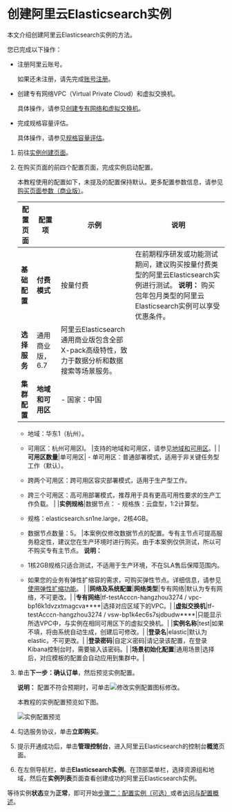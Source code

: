 # 创建阿里云Elasticsearch实例

本文介绍创建阿里云Elasticsearch实例的方法。

您已完成以下操作：

-   注册阿里云账号。

    如果还未注册，请先完成[账号注册](https://account.aliyun.com/register/register.html)。

-   创建专有网络VPC（Virtual Private Cloud）和虚拟交换机。

    具体操作，请参见[创建专有网络和虚拟交换机](/cn.zh-CN/Elasticsearch/快速入门/准备工作/创建专有网络和虚拟交换机.md)。

-   完成规格容量评估。

    具体操作，请参见[规格容量评估](/cn.zh-CN/Elasticsearch/快速入门/准备工作/规格容量评估.md)。


1.  前往[实例创建页面](https://common-buy.aliyun.com/new?commodityCode=elasticsearch&orderType=BUY)。

2.  在购买页面的前四个配置页面，完成实例启动配置。

    本教程使用的配置如下，未提及的配置保持默认。更多配置参数信息，请参见[购买页面参数（商业版）](/cn.zh-CN/Elasticsearch/快速入门/步骤一：创建实例/购买页面参数（商业版）.md)。

    |配置页面|配置项|示例|说明|
    |----|---|--|--|
    |**基础配置**|**付费模式**|按量付费|在前期程序研发或功能测试期间，建议购买按量付费类型的阿里云Elasticsearch实例进行测试。 **说明：** 购买包年包月类型的阿里云Elasticsearch实例可以享受优惠条件。 |
    |**选择服务**|通用商业版，6.7|阿里云Elasticsearch通用商业版包含全部X-pack高级特性，致力于数据分析和数据搜索等场景服务。|
    |**集群配置**|**地域和可用区**|    -   国家：中国
    -   地域：华东1（杭州）。
    -   可用区：杭州可用区I。
|支持的地域和可用区，请参见[地域和可用区](/cn.zh-CN/Elasticsearch/快速入门/步骤一：创建实例/购买页面参数（商业版）.mdsection_iaw_kz6_ha2)。|
    |**可用区数量**|单可用区|    -   单可用区：普通部署模式，适用于非关键任务型工作（默认）。
    -   跨两个可用区：跨可用区容灾部署模式，适用于生产型工作。
    -   跨三个可用区：高可用部署模式，推荐用于具有更高可用性要求的生产工作负载。 |
    |**实例规格**|数据节点：     -   规格族：云盘型，1:2计算型。
    -   规格：elasticsearch.sn1ne.large，2核4GB。
    -   数据节点数量：5。
|本案例仅修改数据节点的配置。专有主节点可提高服务稳定性，建议您在生产环境时进行购买。由于本案例仅供测试，所以可不购买专有主节点。 **说明：**

    -   1核2GB规格只适合测试，不适用于生产环境，不在SLA售后保障范围内。
    -   如果您的业务有弹性扩缩容的需求，可购买弹性节点。详细信息，请参见[使用弹性扩缩功能](/cn.zh-CN/Elasticsearch/升降配实例/使用弹性扩缩功能.md)。 |
    |**网络及系统配置**|**网络类型**|专有网络|默认为专有网络，不可更改。|
    |**专有网络**|tf-testAcccn-hangzhou3274 / vpc-bp16k1dvzxtmagcva\*\*\*\*|选择对应区域下的VPC。|
    |**虚拟交换机**|tf-testAcccn-hangzhou3274 / vsw-bp1k4ec6s7sjdbudw\*\*\*\*|只能显示所选VPC中，与实例在相同可用区下的虚拟交换机。|
    |**实例名称**|test|如果不填，将由系统自动生成，创建后可修改。|
    |**登录名**|elastic|默认为elastic，不可更改。|
    |**登录密码**|自定义密码|请记录该配置，在登录Kibana控制台时，需要输入该密码。|
    |**场景初始化配置**|通用场景|选择后，对应模板的配置会自动应用到集群中。|

3.  单击**下一步：确认订单**，然后预览实例配置。

    **说明：** 配置不符合预期时，可单击![修改实例配置](https://static-aliyun-doc.oss-accelerate.aliyuncs.com/assets/img/zh-CN/0546359951/p84860.png)图标修改。

    本教程的实例配置预览如下图。

    ![实例配置预览](https://static-aliyun-doc.oss-accelerate.aliyuncs.com/assets/img/zh-CN/2157248951/p84861.png)

4.  勾选服务协议，单击**立即购买**。

5.  提示开通成功后，单击**管理控制台**，进入阿里云Elasticsearch的控制台**概览**页面。

6.  在左侧导航栏，单击**Elasticsearch实例**。在顶部菜单栏，选择资源组和地域，然后在**实例列表**页面查看创建成功的阿里云Elasticsearch实例。


等待实例**状态**变为**正常**，即可开始[步骤二：配置实例（可选）](/cn.zh-CN/Elasticsearch/快速入门/步骤二：配置实例（可选）.md)或者[访问与配置概述](/cn.zh-CN/Elasticsearch/快速入门/步骤三：访问实例.md)。

